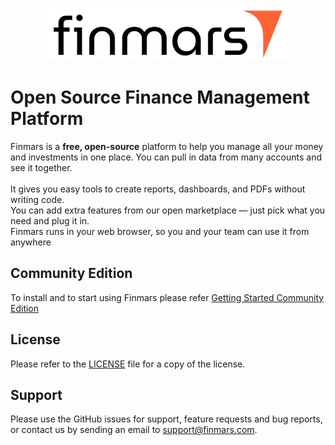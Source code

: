 <p align="center">
  <p align="center">
    <a href="https://finmars.io/?utm_source=github&utm_medium=logo" target="_blank">
      <img src="https://github.com/finmars-platform/finmars-core/blob/main/finmars-misc/logo_white_bg.png" alt="Finmars" height="84" />
    </a>
  </p>
</p>

# Open Source Finance Management Platform

Finmars is a **free, open-source** platform to help you manage all your money and investments in one place.  You can pull in data from many accounts and see it together.  
\
It gives you easy tools to create reports, dashboards, and PDFs without writing code.  
You can add extra features from our open marketplace — just pick what you need and plug it in.  
Finmars runs in your web browser, so you and your team can use it from anywhere

## Community Edition

To install and to start using Finmars please refer [Getting Started Community Edition](https://docs.finmars.com/shelves/community-edition)

## License
Please refer to the [LICENSE](https://github.com/finmars-platform/finmars-core/blob/main/LICENSE.md) file for a copy of the license.


## Support
Please use the GitHub issues for support, feature requests and bug reports, or contact us by sending an email to support@finmars.com.
